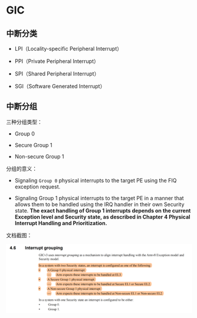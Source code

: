 # GIC

## 中断分类

- LPI（Locality-specific Peripheral Interrupt）

- PPI（Private Peripheral Interrupt）

- SPI（Shared Peripheral Interrupt）

- SGI（Software Generated Interrupt）

## 中断分组

三种分组类型：

- Group 0

- Secure Group 1

- Non-secure Group 1

分组的意义：

- Signaling `Group 0` physical interrupts to the target PE using the FIQ exception request.

- Signaling Group 1 physical interrupts to the target PE in a manner that allows them to be handled using the IRQ handler in their own Security state. **The exact handling of Group 1 interrupts depends on the current Exception level and Security state, as described in Chapter 4 Physical Interrupt Handling and Prioritization.**

文档截图：

![](gic.assets/2024-12-31-11-28-23-image.png)